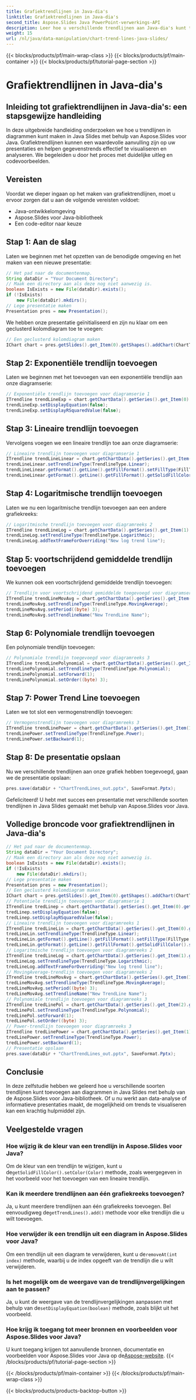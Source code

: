 ```yaml
---
title: Grafiektrendlijnen in Java-dia's
linktitle: Grafiektrendlijnen in Java-dia's
second_title: Aspose.Slides Java PowerPoint-verwerkings-API
description: Leer hoe u verschillende trendlijnen aan Java-dia's kunt toevoegen met Aspose.Slides voor Java. Stapsgewijze handleiding met codevoorbeelden voor effectieve datavisualisatie.
weight: 15
url: /nl/java/data-manipulation/chart-trend-lines-java-slides/
---
```


{{< blocks/products/pf/main-wrap-class >}}
{{< blocks/products/pf/main-container >}}
{{< blocks/products/pf/tutorial-page-section >}}

# Grafiektrendlijnen in Java-dia's


## Inleiding tot grafiektrendlijnen in Java-dia's: een stapsgewijze handleiding

In deze uitgebreide handleiding onderzoeken we hoe u trendlijnen in diagrammen kunt maken in Java Slides met behulp van Aspose.Slides voor Java. Grafiektrendlijnen kunnen een waardevolle aanvulling zijn op uw presentaties en helpen gegevenstrends effectief te visualiseren en analyseren. We begeleiden u door het proces met duidelijke uitleg en codevoorbeelden.

## Vereisten

Voordat we dieper ingaan op het maken van grafiektrendlijnen, moet u ervoor zorgen dat u aan de volgende vereisten voldoet:

- Java-ontwikkelomgeving
- Aspose.Slides voor Java-bibliotheek
- Een code-editor naar keuze

## Stap 1: Aan de slag

Laten we beginnen met het opzetten van de benodigde omgeving en het maken van een nieuwe presentatie:

```java
// Het pad naar de documentenmap.
String dataDir = "Your Document Directory";
// Maak een directory aan als deze nog niet aanwezig is.
boolean IsExists = new File(dataDir).exists();
if (!IsExists)
    new File(dataDir).mkdirs();
// Lege presentatie maken
Presentation pres = new Presentation();
```

We hebben onze presentatie geïnitialiseerd en zijn nu klaar om een geclusterd kolomdiagram toe te voegen:

```java
// Een geclusterd kolomdiagram maken
IChart chart = pres.getSlides().get_Item(0).getShapes().addChart(ChartType.ClusteredColumn, 20, 20, 500, 400);
```

## Stap 2: Exponentiële trendlijn toevoegen

Laten we beginnen met het toevoegen van een exponentiële trendlijn aan onze diagramserie:

```java
// Exponentiële trendlijn toevoegen voor diagramserie 1
ITrendline trendLineExp = chart.getChartData().getSeries().get_Item(0).getTrendLines().add(TrendlineType.Exponential);
trendLineExp.setDisplayEquation(false);
trendLineExp.setDisplayRSquaredValue(false);
```

## Stap 3: Lineaire trendlijn toevoegen

Vervolgens voegen we een lineaire trendlijn toe aan onze diagramserie:

```java
// Lineaire trendlijn toevoegen voor diagramserie 1
ITrendline trendLineLinear = chart.getChartData().getSeries().get_Item(0).getTrendLines().add(TrendlineType.Linear);
trendLineLinear.setTrendlineType(TrendlineType.Linear);
trendLineLinear.getFormat().getLine().getFillFormat().setFillType(FillType.Solid);
trendLineLinear.getFormat().getLine().getFillFormat().getSolidFillColor().setColor(Color.RED);
```

## Stap 4: Logaritmische trendlijn toevoegen

Laten we nu een logaritmische trendlijn toevoegen aan een andere grafiekreeks:

```java
// Logaritmische trendlijn toevoegen voor diagramreeks 2
ITrendline trendLineLog = chart.getChartData().getSeries().get_Item(1).getTrendLines().add(TrendlineType.Logarithmic);
trendLineLog.setTrendlineType(TrendlineType.Logarithmic);
trendLineLog.addTextFrameForOverriding("New log trend line");
```

## Stap 5: voortschrijdend gemiddelde trendlijn toevoegen

We kunnen ook een voortschrijdend gemiddelde trendlijn toevoegen:

```java
// Trendlijn voor voortschrijdend gemiddelde toegevoegd voor diagramserie 2
ITrendline trendLineMovAvg = chart.getChartData().getSeries().get_Item(1).getTrendLines().add(TrendlineType.MovingAverage);
trendLineMovAvg.setTrendlineType(TrendlineType.MovingAverage);
trendLineMovAvg.setPeriod((byte) 3);
trendLineMovAvg.setTrendlineName("New TrendLine Name");
```

## Stap 6: Polynomiale trendlijn toevoegen

Een polynomiale trendlijn toevoegen:

```java
// Polynomiale trendlijn toegevoegd voor diagramreeks 3
ITrendline trendLinePolynomial = chart.getChartData().getSeries().get_Item(2).getTrendLines().add(TrendlineType.Polynomial);
trendLinePolynomial.setTrendlineType(TrendlineType.Polynomial);
trendLinePolynomial.setForward(1);
trendLinePolynomial.setOrder((byte) 3);
```

## Stap 7: Power Trend Line toevoegen

Laten we tot slot een vermogenstrendlijn toevoegen:

```java
// Vermogenstrendlijn toevoegen voor diagramreeks 3
ITrendline trendLinePower = chart.getChartData().getSeries().get_Item(1).getTrendLines().add(TrendlineType.Power);
trendLinePower.setTrendlineType(TrendlineType.Power);
trendLinePower.setBackward(1);
```

## Stap 8: De presentatie opslaan

Nu we verschillende trendlijnen aan onze grafiek hebben toegevoegd, gaan we de presentatie opslaan:

```java
pres.save(dataDir + "ChartTrendLines_out.pptx", SaveFormat.Pptx);
```

Gefeliciteerd! U hebt met succes een presentatie met verschillende soorten trendlijnen in Java Slides gemaakt met behulp van Aspose.Slides voor Java.

## Volledige broncode voor grafiektrendlijnen in Java-dia's

```java
// Het pad naar de documentenmap.
String dataDir = "Your Document Directory";
// Maak een directory aan als deze nog niet aanwezig is.
boolean IsExists = new File(dataDir).exists();
if (!IsExists)
	new File(dataDir).mkdirs();
// Lege presentatie maken
Presentation pres = new Presentation();
// Een geclusterd kolomdiagram maken
IChart chart = pres.getSlides().get_Item(0).getShapes().addChart(ChartType.ClusteredColumn, 20, 20, 500, 400);
// Potentiele trendlijn toevoegen voor diagramserie 1
ITrendline tredLinep = chart.getChartData().getSeries().get_Item(0).getTrendLines().add(TrendlineType.Exponential);
tredLinep.setDisplayEquation(false);
tredLinep.setDisplayRSquaredValue(false);
// Lineaire trendlijn toevoegen voor diagramreeks 1
ITrendline tredLineLin = chart.getChartData().getSeries().get_Item(0).getTrendLines().add(TrendlineType.Linear);
tredLineLin.setTrendlineType(TrendlineType.Linear);
tredLineLin.getFormat().getLine().getFillFormat().setFillType(FillType.Solid);
tredLineLin.getFormat().getLine().getFillFormat().getSolidFillColor().setColor(Color.RED);
// Logaritmische trendlijn toevoegen voor diagramreeks 2
ITrendline tredLineLog = chart.getChartData().getSeries().get_Item(1).getTrendLines().add(TrendlineType.Logarithmic);
tredLineLog.setTrendlineType(TrendlineType.Logarithmic);
tredLineLog.addTextFrameForOverriding("New log trend line");
// MovingAverage-trendlijn toevoegen voor diagramreeks 2
ITrendline tredLineMovAvg = chart.getChartData().getSeries().get_Item(1).getTrendLines().add(TrendlineType.MovingAverage);
tredLineMovAvg.setTrendlineType(TrendlineType.MovingAverage);
tredLineMovAvg.setPeriod((byte) 3);
tredLineMovAvg.setTrendlineName("New TrendLine Name");
// Polynomiale trendlijn toevoegen voor diagramreeks 3
ITrendline tredLinePol = chart.getChartData().getSeries().get_Item(2).getTrendLines().add(TrendlineType.Polynomial);
tredLinePol.setTrendlineType(TrendlineType.Polynomial);
tredLinePol.setForward(1);
tredLinePol.setOrder((byte) 3);
// Power-trendlijn toevoegen voor diagramreeks 3
ITrendline tredLinePower = chart.getChartData().getSeries().get_Item(1).getTrendLines().add(TrendlineType.Power);
tredLinePower.setTrendlineType(TrendlineType.Power);
tredLinePower.setBackward(1);
// Presentatie opslaan
pres.save(dataDir + "ChartTrendLines_out.pptx", SaveFormat.Pptx);
```

## Conclusie

In deze zelfstudie hebben we geleerd hoe u verschillende soorten trendlijnen kunt toevoegen aan diagrammen in Java Slides met behulp van de Aspose.Slides voor Java-bibliotheek. Of u nu werkt aan data-analyse of informatieve presentaties maakt, de mogelijkheid om trends te visualiseren kan een krachtig hulpmiddel zijn.

## Veelgestelde vragen

### Hoe wijzig ik de kleur van een trendlijn in Aspose.Slides voor Java?

 Om de kleur van een trendlijn te wijzigen, kunt u de`getSolidFillColor().setColor(Color)` methode, zoals weergegeven in het voorbeeld voor het toevoegen van een lineaire trendlijn.

### Kan ik meerdere trendlijnen aan één grafiekreeks toevoegen?

Ja, u kunt meerdere trendlijnen aan één grafiekreeks toevoegen. Bel eenvoudigweg de`getTrendLines().add()` methode voor elke trendlijn die u wilt toevoegen.

### Hoe verwijder ik een trendlijn uit een diagram in Aspose.Slides voor Java?

 Om een trendlijn uit een diagram te verwijderen, kunt u de`removeAt(int index)` methode, waarbij u de index opgeeft van de trendlijn die u wilt verwijderen.

### Is het mogelijk om de weergave van de trendlijnvergelijkingen aan te passen?

 Ja, u kunt de weergave van de trendlijnvergelijkingen aanpassen met behulp van de`setDisplayEquation(boolean)` methode, zoals blijkt uit het voorbeeld.

### Hoe krijg ik toegang tot meer bronnen en voorbeelden voor Aspose.Slides voor Java?

 U kunt toegang krijgen tot aanvullende bronnen, documentatie en voorbeelden voor Aspose.Slides voor Java op de[Aspose-website](https://reference.aspose.com/slides/java/).
{{< /blocks/products/pf/tutorial-page-section >}}

{{< /blocks/products/pf/main-container >}}
{{< /blocks/products/pf/main-wrap-class >}}

{{< blocks/products/products-backtop-button >}}
